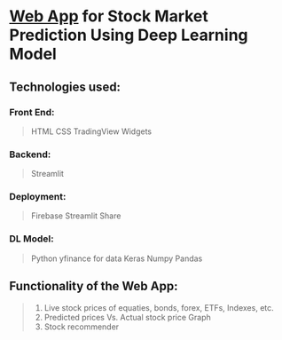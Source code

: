 # [Web App](https://stockmarketprediction-79b28.web.app/) for Stock Market Prediction Using Deep Learning Model

## Technologies used:
### Front End: 
> HTML 
> CSS
> TradingView Widgets
### Backend:
> Streamlit
### Deployment:
> Firebase
> Streamlit Share
### DL Model:
> Python
> yfinance for data
> Keras
> Numpy
> Pandas

## Functionality of the Web App:
> 1. Live stock prices of equaties, bonds, forex, ETFs, Indexes, etc.
> 2. Predicted prices Vs. Actual stock price Graph
> 3. Stock recommender


